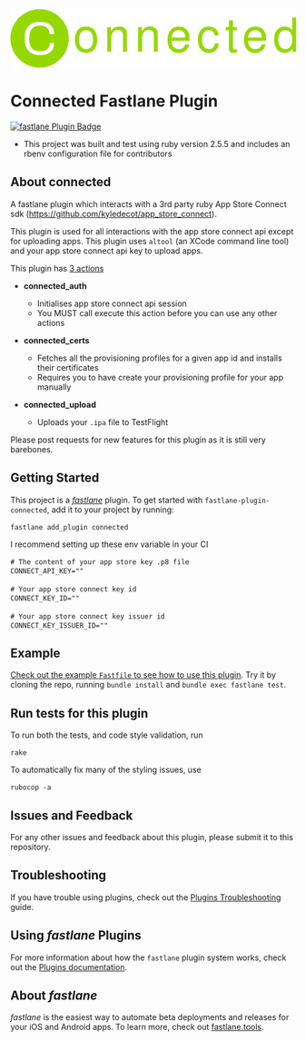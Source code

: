 ![fastlane Plugin Badge](./readme_assets/logo.png)

# Connected Fastlane Plugin

[![fastlane Plugin Badge](https://rawcdn.githack.com/fastlane/fastlane/master/fastlane/assets/plugin-badge.svg)](https://rubygems.org/gems/fastlane-plugin-connected)

- This project was built and test using ruby version 2.5.5 and includes an rbenv configuration file for contributors

## About connected

A fastlane plugin which interacts with a 3rd party ruby App Store Connect sdk (https://github.com/kyledecot/app_store_connect).

This plugin is used for all interactions with the app store connect api except for uploading apps. This plugin uses `altool` (an XCode command line tool) and your app store connect api key to upload apps.

This plugin has [3 actions](lib/fastlane/plugin/connected/actions)

- **connected_auth**

  - Initialises app store connect api session
  - You MUST call execute this action before you can use any other actions

- **connected_certs**

  - Fetches all the provisioning profiles for a given app id and installs their certificates
  - Requires you to have create your provisioning profile for your app manually

- **connected_upload**

  - Uploads your `.ipa` file to TestFlight

Please post requests for new features for this plugin as it is still very barebones.

## Getting Started

This project is a [_fastlane_](https://github.com/fastlane/fastlane) plugin. To get started with `fastlane-plugin-connected`, add it to your project by running:

```shell
fastlane add_plugin connected
```

I recommend setting up these env variable in your CI

```shell
# The content of your app store key .p8 file
CONNECT_API_KEY=""

# Your app store connect key id
CONNECT_KEY_ID=""

# Your app store connect key issuer id
CONNECT_KEY_ISSUER_ID=""
```

## Example

[Check out the example `Fastfile` to see how to use this plugin](fastlane/Fastfile). Try it by cloning the repo, running `bundle install` and `bundle exec fastlane test`.

## Run tests for this plugin

To run both the tests, and code style validation, run

```
rake
```

To automatically fix many of the styling issues, use

```
rubocop -a
```

## Issues and Feedback

For any other issues and feedback about this plugin, please submit it to this repository.

## Troubleshooting

If you have trouble using plugins, check out the [Plugins Troubleshooting](https://docs.fastlane.tools/plugins/plugins-troubleshooting/) guide.

## Using _fastlane_ Plugins

For more information about how the `fastlane` plugin system works, check out the [Plugins documentation](https://docs.fastlane.tools/plugins/create-plugin/).

## About _fastlane_

_fastlane_ is the easiest way to automate beta deployments and releases for your iOS and Android apps. To learn more, check out [fastlane.tools](https://fastlane.tools).
